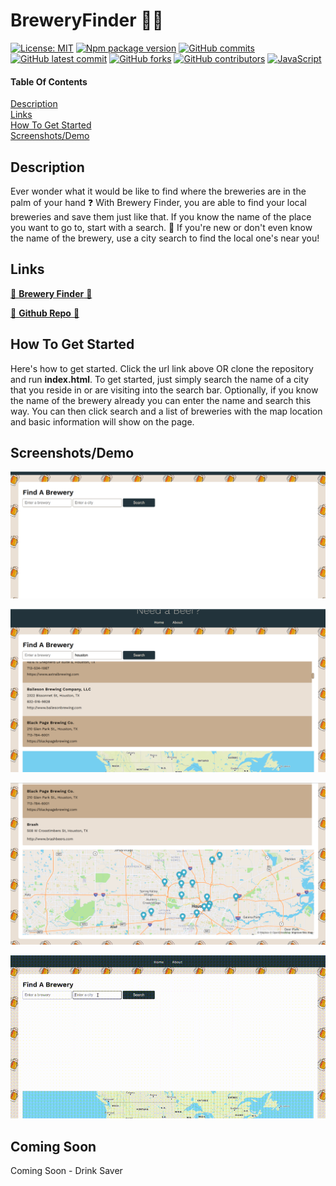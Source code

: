 # BreweryFinder 🍻🍻

[![License: MIT](https://img.shields.io/badge/License-MIT-orange.svg)](https://opensource.org/licenses/MIT)
[![Npm package version](https://badgen.net/npm/v/express/)](https://npmjs.com/package/express)
[![GitHub commits](https://badgen.net/github/commits/chriscondreay/BreweryFinder)](https://GitHub.com/Naereen/StrapDown.js/commit/)
[![GitHub latest commit](https://badgen.net/github/last-commit/chriscondreay/BreweryFinder)](https://GitHub.com/Naereen/StrapDown.js/commit/)
[![GitHub forks](https://badgen.net/github/forks/chriscondreay/BreweryFinder/)](https://GitHub.com/Naereen/StrapDown.js/network/)
[![GitHub contributors](https://img.shields.io/github/contributors/chriscondreay/BreweryFinder)](https://GitHub.com/Naereen/badges/graphs/contributors/)
[![JavaScript](https://img.shields.io/badge/--F7DF1E?logo=javascript&logoColor=000)](https://www.javascript.com/)

#### Table Of Contents
[Description](#description) <br>
[Links](#links) <br>
[How To Get Started](#how-to-get-started) <br>
[Screenshots/Demo](#screenshotsdemo)

## Description
Ever wonder what it would be like to find where the breweries are in the palm of your hand ❓ With Brewery Finder, you are able to find your local breweries and save them just like that. If you know the name of the place you want to go to, start with a search. 🌆 If you're new or don't even know the name of the brewery, use a city search to find the local one's near you!


## Links

<a href="https://chriscondreay.github.io/BreweryFinder/" target="_blank">🍺 **Brewery Finder** 🍺</a>

<a href="https://github.com/chriscondreay/BreweryFinder">🔧 **Github Repo** 🔧</a>

## How To Get Started
Here's how to get started. Click the url link above OR clone the repository and run **index.html**. To get started, just simply search the name of a city that you reside in or are visiting into the search bar. Optionally, if you know the name of the brewery already you can enter the name and search this way. You can then click search and a list of breweries with the map location and basic information will show on the page.

## Screenshots/Demo
![Homepage](./images/homepage.png)

![Search Results](./images/search.png)

![Map](./images/map.png)

![Demo video](./images/demo.gif)

## Coming Soon
Coming Soon - Drink Saver